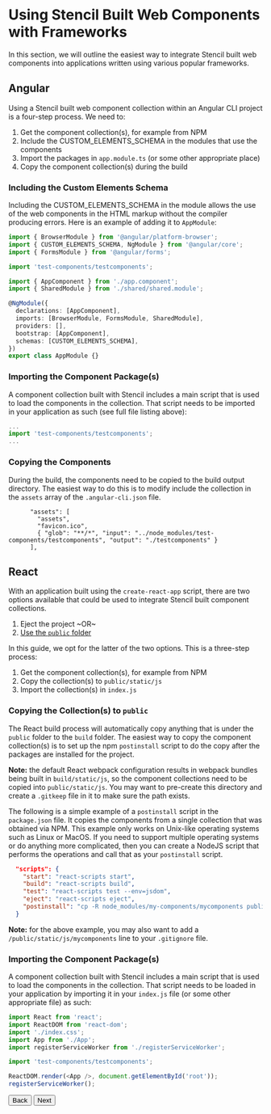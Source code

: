 # Using Stencil Built Web Components with Frameworks

In this section, we will outline the easiest way to integrate Stencil built web components into applications written using various popular frameworks.

## Angular

Using a Stencil built web component collection within an Angular CLI project is a four-step process. We need to:

1. Get the component collection(s), for example from NPM
1. Include the CUSTOM_ELEMENTS_SCHEMA in the modules that use the components
1. Import the packages in `app.module.ts` (or some other appropriate place)
1. Copy the component collection(s) during the build

### Including the Custom Elements Schema

Including the CUSTOM_ELEMENTS_SCHEMA in the module allows the use of the web components in the HTML markup without the compiler producing errors. Here is an example of adding it to `AppModule`:

```ts
import { BrowserModule } from '@angular/platform-browser';
import { CUSTOM_ELEMENTS_SCHEMA, NgModule } from '@angular/core';
import { FormsModule } from '@angular/forms';

import 'test-components/testcomponents';

import { AppComponent } from './app.component';
import { SharedModule } from './shared/shared.module';

@NgModule({
  declarations: [AppComponent],
  imports: [BrowserModule, FormsModule, SharedModule],
  providers: [],
  bootstrap: [AppComponent],
  schemas: [CUSTOM_ELEMENTS_SCHEMA],
})
export class AppModule {}
```

### Importing the Component Package(s)

A component collection built with Stencil includes a main script that is used to load the components in the collection. That script needs to be imported in your application as such (see full file listing above):

```ts
...
import 'test-components/testcomponents';
...
```

### Copying the Components

During the build, the components need to be copied to the build output directory. The easiest way to do this is to modify include the collection in the `assets` array of the `.angular-cli.json` file.

```
      "assets": [
        "assets",
        "favicon.ico",
        { "glob": "**/*", "input": "../node_modules/test-components/testcomponents", "output": "./testcomponents" }
      ],
```

## React

With an application built using the `create-react-app` script, there are two options available that could be used to integrate Stencil built component collections.

1. Eject the project ~OR~
1. [Use the `public` folder](https://github.com/facebookincubator/create-react-app/blob/master/packages/react-scripts/template/README.md#using-the-public-folder)

In this guide, we opt for the latter of the two options. This is a three-step process:

1. Get the component collection(s), for example from NPM
1. Copy the collection(s) to `public/static/js`
1. Import the collection(s) in `index.js`

### Copying the Collection(s) to `public`

The React build process will automatically copy anything that is under the `public` folder to the `build` folder. The easiest way to copy the component collection(s) is to set up the npm `postinstall` script to do the copy after the packages are installed for the project.

**Note:** the default React webpack configuration results in webpack bundles being built in `build/static/js`, so the component collections need to be copied into `public/static/js`. You may want to pre-create this directory and create a `.gitkeep` file in it to make sure the path exists.

The following is a simple example of a `postinstall` script in the `package.json` file. It copies the components from a single collection that was obtained via NPM. This example only works on Unix-like operating systems such as Linux or MacOS. If you need to support multiple operating systems or do anything more complicated, then you can create a NodeJS script that performs the operations and call that as your `postinstall` script.

```json
  "scripts": {
    "start": "react-scripts start",
    "build": "react-scripts build",
    "test": "react-scripts test --env=jsdom",
    "eject": "react-scripts eject",
    "postinstall": "cp -R node_modules/my-components/mycomponents public/static/js"
  }
```

**Note:** for the above example, you may also want to add a `/public/static/js/mycomponents` line to your `.gitignore` file.

### Importing the Component Package(s)

A component collection built with Stencil includes a main script that is used to load the components in the collection. That script needs to be loaded in your application by importing it in your `index.js` file (or some other appropriate file) as such:

```js
import React from 'react';
import ReactDOM from 'react-dom';
import './index.css';
import App from './App';
import registerServiceWorker from './registerServiceWorker';

import 'test-components/testcomponents';

ReactDOM.render(<App />, document.getElementById('root'));
registerServiceWorker();
```

<stencil-route-link url="/docs/distribution" router="#router" custom="true">
  <button class='pull-left btn btn--secondary'>
    Back
  </button>
</stencil-route-link>

<stencil-route-link url="/docs/css-variables" custom="true">
  <button class='pull-right btn btn--primary'>
    Next
  </button>
</stencil-route-link>
